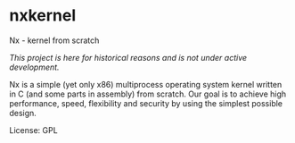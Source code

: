 # nxkernel
Nx - kernel from scratch

*This project is here for historical reasons and is not under active development.*

Nx is a simple (yet only x86) multiprocess operating system kernel written in C (and some parts in assembly) from scratch.
Our goal is to achieve high performance, speed, flexibility and security by using the simplest possible design.

License: GPL
